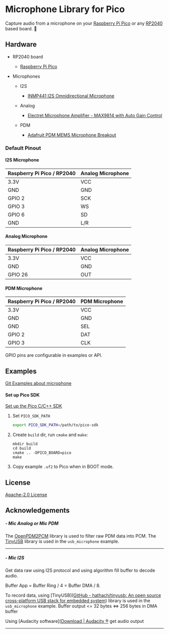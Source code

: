 # Microphone Library for Pico

Capture audio from a microphone on your [Raspberry Pi Pico](https://www.raspberrypi.org/products/raspberry-pi-pico/) or any [RP2040](https://www.raspberrypi.org/products/rp2040/) based board. 🎤

## Hardware

* RP2040 board
  
  * [Raspberry Pi Pico](https://www.raspberrypi.org/products/raspberry-pi-pico/)

* Microphones
  
  * I2S
    
    * [INMP441 I2S Omnidirectional Microphone](https://hshop.vn/products/cam-bien-am-thanh-inmp441-i2s-omnidirectional-microphone)
  
  * Analog
    
    * [Electret Microphone Amplifier - MAX9814 with Auto Gain Control](https://www.adafruit.com/product/1713) 
  
  * PDM
    
    * [Adafruit PDM MEMS Microphone Breakout](https://www.adafruit.com/product/3492)

### Default Pinout

#### I2S Microphone

| Raspberry Pi Pico / RP2040 | Analog Microphone |
| -------------------------- | ----------------- |
| 3.3V                       | VCC               |
| GND                        | GND               |
| GPIO 2                     | SCK               |
| GPIO 3                     | WS                |
| GPIO 6                     | SD                |
| GND                        | L/R               |

#### Analog Microphone

| Raspberry Pi Pico / RP2040 | Analog Microphone |
| -------------------------- | ----------------- |
| 3.3V                       | VCC               |
| GND                        | GND               |
| GPIO 26                    | OUT               |

#### PDM Microphone

| Raspberry Pi Pico / RP2040 | PDM Microphone |
| -------------------------- | -------------- |
| 3.3V                       | VCC            |
| GND                        | GND            |
| GND                        | SEL            |
| GPIO 2                     | DAT            |
| GPIO 3                     | CLK            |

GPIO pins are configurable in examples or API.

## Examples

[Git Examples about microphone](https://github.com/dattran-itrvn/microphone-library-for-pico/tree/Binh_Dev)

#### Set up Pico SDK

[Set up the Pico C/C++ SDK](https://datasheets.raspberrypi.org/pico/getting-started-with-pico.pdf)

1. Set `PICO_SDK_PATH`
   
   ```sh
   export PICO_SDK_PATH=/path/to/pico-sdk
   ```

2. Create `build` dir, run `cmake` and `make`:
   
   ```
   mkdir build
   cd build
   cmake .. -DPICO_BOARD=pico
   make
   ```

3. Copy example `.uf2` to Pico when in BOOT mode.

## License

[Apache-2.0 License](LICENSE)

## Acknowledgements

##### - Mic Analog or Mic PDM

The [OpenPDM2PCM](https://os.mbed.com/teams/ST/code/X_NUCLEO_CCA02M1//file/53f8b511f2a1/Middlewares/OpenPDM2PCM/) library is used to filter raw PDM data into PCM. The [TinyUSB](https://github.com/hathach/tinyusb) library is used in the `usb_microphone` example.

---

##### - Mic I2S

Get data raw using I2S protocol and using algorithm fill buffer to decode audio. 

Buffer App = Buffer Ring / 4 = Buffer DMA / 8. 

To record data, using [TinyUSB]([GitHub - hathach/tinyusb: An open source cross-platform USB stack for embedded system](https://github.com/hathach/tinyusb)) library is used in the `usb_microphone` example. Buffer output <= 32 bytes <=> 256 bytes in DMA buffer

Using [Audacity software]([Download | Audacity ®](https://www.audacityteam.org/download/) get audio output 

---
